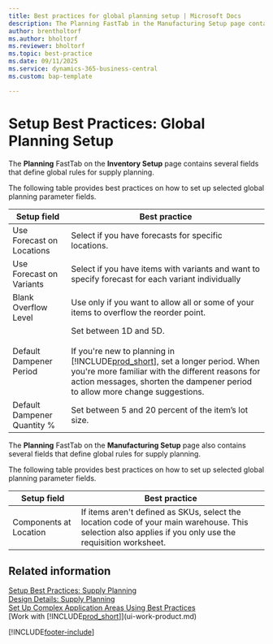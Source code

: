 ```yaml
---
title: Best practices for global planning setup | Microsoft Docs
description: The Planning FastTab in the Manufacturing Setup page contains several fields that define global rules for supply planning.
author: brentholtorf
ms.author: bholtorf
ms.reviewer: bholtorf
ms.topic: best-practice
ms.date: 09/11/2025
ms.service: dynamics-365-business-central
ms.custom: bap-template

---
```

# Setup Best Practices: Global Planning Setup

The **Planning** FastTab on the **Inventory Setup** page contains several fields that define global rules for supply planning.  

The following table provides best practices on how to set up selected global planning parameter fields.  

| Setup field | Best practice |
|-----------------|-------------------|
|Use Forecast on Locations|Select if you have forecasts for specific locations.|
|Use Forecast on Variants| Select if you have items with variants and want to specify forecast for each variant individually|
|Blank Overflow Level|Use only if you want to allow all or some of your items to overflow the reorder point.|
|Default Dampener Period|Set between 1D and 5D.<br/><br/> If you're new to planning in [!INCLUDE[prod_short](includes/prod_short.md)], set a longer period. When you're more familiar with the different reasons for action messages, shorten the dampener period to allow more change suggestions.|  
|Default Dampener Quantity %|Set between 5 and 20 percent of the item’s lot size.|

The **Planning** FastTab on the **Manufacturing Setup** page also contains several fields that define global rules for supply planning.  

The following table provides best practices on how to set up selected global planning parameter fields.

|Setup field|Best practice|
|-----------------|-------------------|
|Components at Location|If items aren't defined as SKUs, select the location code of your main warehouse. This selection also applies if you only use the requisition worksheet.|  

## Related information  

[Setup Best Practices: Supply Planning](setup-best-practices-supply-planning.md)  
[Design Details: Supply Planning](design-details-supply-planning.md)  
[Set Up Complex Application Areas Using Best Practices](set-up-complex-application-areas-using-best-practices.md)  
[Work with [!INCLUDE[prod_short](includes/prod_short.md)]](ui-work-product.md)  

[!INCLUDE[footer-include](includes/footer-banner.md)]
